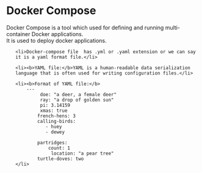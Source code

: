 <h1>Docker Compose</h1>


<p>Docker Compose is a tool which used for defining and running multi-container Docker applications. <br> It is used to deploy docker applications. </p>


<ul>

    <li>Docker-compose file  has .yml or .yaml extension or we can say it is a yaml format file.</li>

    <li><b>YAML file:</b>YAML is a human-readable data serialization language that is often used for writing configuration files.</li>
    
    <li><b>Format of YAML file:</b>
        ---
             doe: "a deer, a female deer"
             ray: "a drop of golden sun"
             pi: 3.14159
             xmas: true
            french-hens: 3
            calling-birds:
               - huey
               - dewey
    
            partridges:
                count: 1
                 location: "a pear tree"
            turtle-doves: two
    </li>

</ul>



